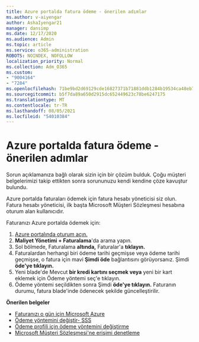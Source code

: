 ```yaml
---
title: Azure portalda fatura ödeme - önerilen adımlar
ms.author: v-aiyengar
author: AshaIyengar21
manager: dansimp
ms.date: 12/17/2020
ms.audience: Admin
ms.topic: article
ms.service: o365-administration
ROBOTS: NOINDEX, NOFOLLOW
localization_priority: Normal
ms.collection: Adm_O365
ms.custom:
- "9004164"
- "7284"
ms.openlocfilehash: 71be9bd2d69129cde16827371b71881ddb1284b19534ca48eb7079e761bdcff8
ms.sourcegitcommit: b5f7da89a650d2915dc652449623c78be6247175
ms.translationtype: MT
ms.contentlocale: tr-TR
ms.lasthandoff: 08/05/2021
ms.locfileid: "54010384"
---
```

# <a name="pay-invoice-in-azure-portal---recommended-steps"></a>Azure portalda fatura ödeme - önerilen adımlar

Sorun açıklamanıza bağlı olarak sizin için bir çözüm bulduk. Çoğu müşteri belgelerimizi takip ettikten sonra sorununuzu kendi kendine çöze kavuştur bulundu.

Azure portalda faturaları ödemek için fatura hesabı yöneticisi siz olun. Fatura hesabı yöneticisi, ilk başta Microsoft Müşteri Sözleşmesi hesabına oturum alan kullanıcıdır. 

Faturanızı Azure portalda ödemek için: 

1. [Azure portalında oturum açın.](https://portal.azure.com/)
1. **Maliyet Yönetimi + Faturalama**'da arama yapın.
1. Sol bölmede, Faturalama **altında,** Faturalar'a **tıklayın.**
1. Faturalardan herhangi biri ödeme tarihi geçmişse veya ödeme tarihi geçmişse, o fatura için mavi **Şimdi öde** bağlantısını görüyorsanız. Şimdi **öde'ye tıklayın.**
1. Yeni blade'de Mevcut **bir kredi kartını seçmek veya** yeni bir kart eklemek için Ödeme yöntemi seç'e tıklayın.
1. Ödeme yöntemi seçildikten sonra Şimdi **öde'ye tıklayın.**
Faturanın durumu, fatura blade'inde ödenecek şekilde güncelleştirilir.

**Önerilen belgeler**

- [Faturanızı o gün için Microsoft Azure](https://docs.microsoft.com/azure/cost-management-billing/understand/pay-bill)
- [Ödeme yöntemini değiştir- SSS](https://docs.microsoft.com/azure/billing/billing-how-to-change-credit-card?WT.mc_id=Portal-Microsoft_Azure_Support#frequently-asked-questions)
- [Ödeme profili için ödeme yöntemini değiştirme](https://docs.microsoft.com/azure/cost-management-billing/manage/change-credit-card?WT.mc_id=Portal-Microsoft_Azure_Support#manage-credit-cards-for-a-microsoft-customer-agreement)
- [Microsoft Müşteri Sözleşmesi'ne erişimi denetleme](https://docs.microsoft.com/azure/cost-management-billing/manage/change-credit-card?WT.mc_id=Portal-Microsoft_Azure_Support%22%20%5Cl%20%22manage-credit-cards-for-a-microsoft-customer-agreement%22%20%5Ct%20%22_blank#check-the-type-of-your-account)